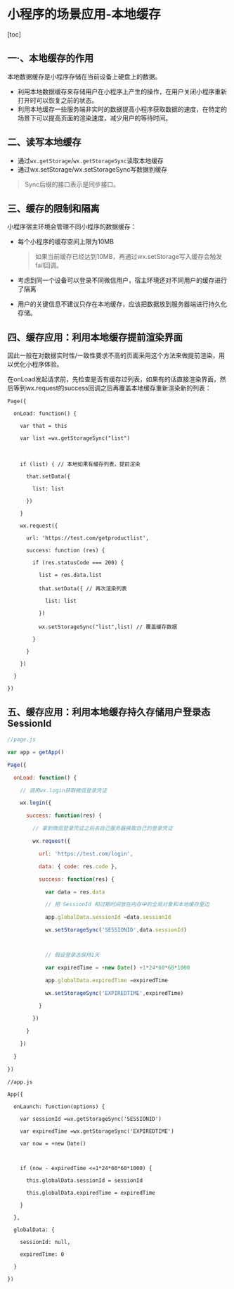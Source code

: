 # 小程序的场景应用-本地缓存

[toc]



## 一·、本地缓存的作用

本地数据缓存是小程序存储在当前设备上硬盘上的数据。

- 利用本地数据缓存来存储用户在小程序上产生的操作，在用户关闭小程序重新打开时可以恢复之前的状态。
- 利用本地缓存一些服务端非实时的数据提高小程序获取数据的速度，在特定的场景下可以提高页面的渲染速度，减少用户的等待时间。

## 二、读写本地缓存

- 通过`wx.getStorage`/`wx.getStorageSync`读取本地缓存
- 通过wx.setStorage/wx.setStorageSync写数据到缓存

> Sync后缀的接口表示是同步接口。

## 三、缓存的限制和隔离

小程序宿主环境会管理不同小程序的数据缓存：

- 每个小程序的缓存空间上限为10MB

  > 如果当前缓存已经达到10MB，再通过wx.setStorage写入缓存会触发fail回调。

- 考虑到同一个设备可以登录不同微信用户，宿主环境还对不同用户的缓存进行了隔离

- 用户的关键信息不建议只存在本地缓存，应该把数据放到服务器端进行持久化存储。

## 四、缓存应用：利用本地缓存提前渲染界面

因此一般在对数据实时性/一致性要求不高的页面采用这个方法来做提前渲染，用以优化小程序体验。

在onLoad发起请求前，先检查是否有缓存过列表，如果有的话直接渲染界面，然后等到wx.request的success回调之后再覆盖本地缓存重新渲染新的列表：

```
Page({

  onLoad: function() {

    var that = this

    var list =wx.getStorageSync("list")



    if (list) { // 本地如果有缓存列表，提前渲染

      that.setData({

        list: list

      })

    }

    wx.request({

      url: 'https://test.com/getproductlist',

      success: function (res) {

        if (res.statusCode === 200) {

          list = res.data.list

          that.setData({ // 再次渲染列表

            list: list

          })

          wx.setStorageSync("list",list) // 覆盖缓存数据

        }

      }

    })

  }

})
```

## 五、缓存应用：利用本地缓存持久存储用户登录态SessionId

```javascript
//page.js

var app = getApp()

Page({

  onLoad: function() {

    // 调用wx.login获取微信登录凭证

    wx.login({

      success: function(res) {

        // 拿到微信登录凭证之后去自己服务器换取自己的登录凭证

        wx.request({

          url: 'https://test.com/login',

          data: { code: res.code },

          success: function(res) {

            var data = res.data

            // 把 SessionId 和过期时间放在内存中的全局对象和本地缓存里边

            app.globalData.sessionId =data.sessionId

            wx.setStorageSync('SESSIONID',data.sessionId)



            // 假设登录态保持1天

            var expiredTime = +new Date() +1*24*60*60*1000

            app.globalData.expiredTime =expiredTime

            wx.setStorageSync('EXPIREDTIME',expiredTime)

          }

        })

      }

    })

  }

})
```

````
//app.js

App({

  onLaunch: function(options) {

    var sessionId =wx.getStorageSync('SESSIONID')

    var expiredTime =wx.getStorageSync('EXPIREDTIME')

    var now = +new Date()



    if (now - expiredTime <=1*24*60*60*1000) {

      this.globalData.sessionId = sessionId

      this.globalData.expiredTime = expiredTime

    }

  },

  globalData: {

    sessionId: null,

    expiredTime: 0

  }

})
````

